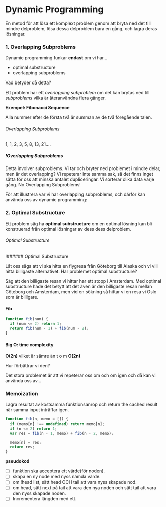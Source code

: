 # Dynamic Programming

En metod för att lösa ett komplext problem genom att bryta ned det till mindre delproblem, lösa dessa delproblem bara en gång, och lagra deras lösningar.

### 1. Overlapping Subproblems

Dynamic programming funkar **endast** om vi har...
- optimal substructure
- overlapping subproblems

Vad betyder då detta?


Ett problem har ett *overlapping subproblem* om det kan brytas ned till *subproblems* vilka är återanvändna flera gånger.

**Exempel: Fibonacci Sequence**

Alla nummer efter de första två är summan av de två föregående talen.

###### Overlapping Subproblems

1, 1, 2, 3, 5, 8, 13, 21....


##### !Overlapping Subproblems


                       
Detta involver subproblems. Vi tar och bryter ned problemet i mindre delar, men är det overlapping? Vi repeterar inte samma sak, så det finns inget sätta för oss att minska antalet dupliceringar. Vi sorterar olika data varje gång.
No Overlapping Subproblems!


För att illustrera var vi har overlapping subproblems, och därför kan använda oss av dynamic programming:


### 2. Optimal Substructure

Ett problem säg ha **optimal substructure** om en optimal lösning kan bli konstruerad från optimal lösningar av dess dess delproblem.

###### Optimal Substructure


!###### Optimal Substructure


Låt oss säga att vi ska hitta en flygresa från Göteborg till Alaska och vi vill hitta billigaste alternativet. Har problemet optimal substructure?

Säg att den billigaste resan vi hittar har ett stopp i Amsterdam. Med optimal substructure hade det betytt att det även är den billigaste resan mellan Göteborg och Amsterdam, men vid en sökning så hittar vi en resa vi Oslo som är billigare.

#### Fib
```javascript
function fib(num) {
  if (num <= 2) return 1;
  return fib(num - 1) + fib(num - 2);
}
```



#### Big O: time complexity

**O(2n)** vilket är sämre än t o m **O(2n)**

Hur förbättrar vi den?

Det stora problemet är att vi repeterar oss om och om igen och då kan vi använda oss av...

### Memoization

Lagra resultat av kostsamma funktionsanrop och return the cached result när samma input inträffar igen.

```javascript
function fib(n, memo = []) {
  if (memo[n] !== undefined) return memo[n];
  if (n <= 2) return 1;
  var res = fib(n - 1, memo) + fib(n - 2, memo);

  memo[n] = res;
  return res;
}
```

   **pseudokod**

- [ ] funktion ska acceptera ett värde(för noden).
- [ ] skapa en ny node med nyss nämda värde.
- [ ] om !head list, sätt head OCH tail att vara nyss skapade nod.
- [ ] om head, sätt next på tail att vara den nya noden och sätt tail att vara den nyss skapade noden.
- [ ] Incrementera längden med ett.

